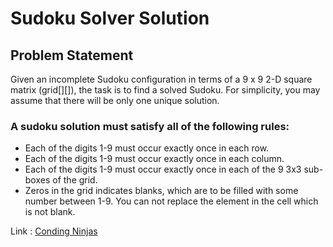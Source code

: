 # Sudoku Solver Solution
<h2>Problem Statement</h2>
Given an incomplete Sudoku configuration in terms of a 9 x 9  2-D square matrix (grid[][]), the task is to find a solved Sudoku. For simplicity, you may assume that there will be only one unique solution.

<h3>A sudoku solution must satisfy all of the following rules:</h3>
<ul>
<li>Each of the digits 1-9 must occur exactly once in each row.</li>
<li>Each of the digits 1-9 must occur exactly once in each column.</li>
<li>Each of the digits 1-9 must occur exactly once in each of the 9 3x3 sub-boxes of the grid.</li>
<li>Zeros in the grid indicates blanks, which are to be filled with some number between 1-9. You can not replace the element in the cell which is not blank.</li>
</ul>
Link : <a href="https://www.codingninjas.com/studio/problems/sudoku-solver_699919">Conding Ninjas</a>
